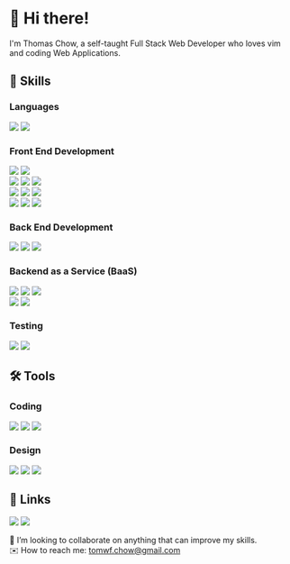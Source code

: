 
# 👋 Hi there!

I'm Thomas Chow, a self-taught Full Stack Web Developer who loves vim and coding Web Applications.

## 🌱 Skills

### Languages
![](https://img.shields.io/badge/JAVASCRIPT-555555?logo=Javascript&logoColor=F7DF1E&style=for-the-badge)
![](https://img.shields.io/badge/PYTHON-3776AB?logo=Python&logoColor=white&style=for-the-badge)

### Front End Development
![](https://img.shields.io/badge/VUE.JS-4FC08D?logo=Vue.js&logoColor=white&style=for-the-badge)
![](https://img.shields.io/badge/SVELTE-FF3E00?logo=Svelte&logoColor=white&style=for-the-badge)  
![](https://img.shields.io/badge/NEXT.JS-000000?logo=Next.js&logoColor=white&style=for-the-badge)
![](https://img.shields.io/badge/REACT-555555?logo=React&logoColor=61DAFB&style=for-the-badge)
![](https://img.shields.io/badge/jQuery-0769AD?logo=jQuery&logoColor=white&style=for-the-badge)  
![](https://img.shields.io/badge/CHAKRA%20UI-319795?logo=Chakra%20UI&logoColor=white&style=for-the-badge)
![](https://img.shields.io/badge/Tailwind%20CSS-06B6D4?logo=Tailwind%20CSS&logoColor=white&style=for-the-badge)
![](https://img.shields.io/badge/Sass-CC6699?logo=Sass&logoColor=white&style=for-the-badge)  
![](https://img.shields.io/badge/D3.js-F9A03C?logo=D3.js&logoColor=white&style=for-the-badge)
![](https://img.shields.io/badge/HTML-E34F26?logo=HTML5&logoColor=white&style=for-the-badge)
![](https://img.shields.io/badge/CSS-1572B6?logo=CSS3&logoColor=white&style=for-the-badge)

### Back End Development
![](https://img.shields.io/badge/Node.js-339933?logo=Node.js&logoColor=white&style=for-the-badge)
![](https://img.shields.io/badge/Express-000000?logo=Express&logoColor=white&style=for-the-badge)
![](https://img.shields.io/badge/Postman-FF6C37?logo=Postman&logoColor=white&style=for-the-badge)

### Backend as a Service (BaaS)
![](https://img.shields.io/badge/Heroku-430098?logo=Heroku&logoColor=white&style=for-the-badge)
![](https://img.shields.io/badge/Netlify-00C7B7?logo=Netlify&logoColor=white&style=for-the-badge)
![](https://img.shields.io/badge/Vercel-000000?logo=Vercel&logoColor=white&style=for-the-badge)  
![](https://img.shields.io/badge/MongoDB-47A248?logo=MongoDB&logoColor=white&style=for-the-badge)
![](https://img.shields.io/badge/Firebase-555555?logo=Firebase&logoColor=FFCA28&style=for-the-badge)

### Testing
![](https://img.shields.io/badge/Mocha-8D6748?logo=Mocha&logoColor=white&style=for-the-badge)
![](https://img.shields.io/badge/Chai-A30701?logo=Chai&logoColor=white&style=for-the-badge)


## 🛠 Tools

### Coding
![](https://img.shields.io/badge/ITERM2-000000?logo=iTerm2&logoColor=white&style=for-the-badge)
![](https://img.shields.io/badge/VIM-019733?logo=Vim&logoColor=white&style=for-the-badge)
![](https://img.shields.io/badge/TMUX-1BB91F?logo=tmux&logoColor=white&style=for-the-badge)

### Design
![](https://img.shields.io/badge/Inkscape-000000?logo=Inkscape&logoColor=white&style=for-the-badge)
![](https://img.shields.io/badge/Figma-F24E1E?logo=Figma&logoColor=white&style=for-the-badge)
![](https://img.shields.io/badge/Canva-00C4CC?logo=Canva&logoColor=white&style=for-the-badge)

## 🔗 Links
[![](https://img.shields.io/badge/GMAIL-EA4335?logo=Gmail&logoColor=white&style=for-the-badge)](mailto:tomwf.chow@gmail.com)
[![](https://img.shields.io/badge/LINKEDIN-0A66C2?logo=LinkedIn&logoColor=white&style=for-the-badge)](https://www.linkedin.com/in/thomas-chow-68764530)


💪 I’m looking to collaborate on anything that can improve my skills.  
✉️ How to reach me: tomwf.chow@gmail.com

<!---
tomwf/tomwf is a ✨ special ✨ repository because its `README.md` (this file) appears on your GitHub profile.
You can click the Preview link to take a look at your changes.
--->
